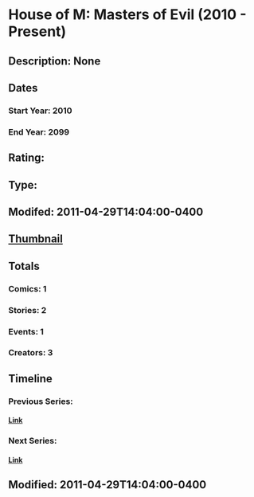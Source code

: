 # House of M: Masters of Evil (2010 - Present)
## Description: None
## Dates
### Start Year: 2010
### End Year: 2099
## Rating: 
## Type: 
## Modifed: 2011-04-29T14:04:00-0400
## [Thumbnail](http://i.annihil.us/u/prod/marvel/i/mg/8/f0/4bac050ce4874.jpg)
## Totals
### Comics: 1
### Stories: 2
### Events: 1
### Creators: 3
## Timeline
### Previous Series: 
#### [Link]()
### Next Series: 
#### [Link]()
## Modified: 2011-04-29T14:04:00-0400